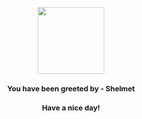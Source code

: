 <p align="center">
            <img src="https://raw.githubusercontent.com/PokeAPI/sprites/master/sprites/pokemon/616.png" width="150" height="150">
          </p>
          <h3 align="center">You have been greeted by - <b>Shelmet</b></h3>
          <h3 align="center">Have a nice day!</h3>
        
